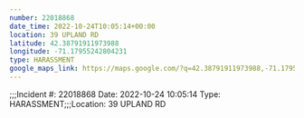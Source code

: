```yaml
---
number: 22018868
date_time: 2022-10-24T10:05:14+00:00
location: 39 UPLAND RD
latitude: 42.38791911973988
longitude: -71.17955242804231
type: HARASSMENT
google_maps_link: https://maps.google.com/?q=42.38791911973988,-71.17955242804231
---
```


;;;Incident #: 22018868  Date: 2022-10-24 10:05:14   Type: HARASSMENT;;;Location: 39 UPLAND RD
